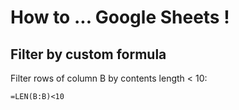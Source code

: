 # How to ... Google Sheets !

## Filter by custom formula

Filter rows of column B by contents length < 10:

```
=LEN(B:B)<10
```
